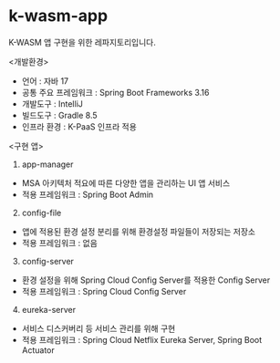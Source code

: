 # k-wasm-app

K-WASM 앱 구현을 위한 레파지토리입니다.

<개발환경>
 - 언어 : 자바 17
 - 공통 주요 프레임워크 : Spring Boot Frameworks 3.16
 - 개발도구 : IntelliJ
 - 빌드도구 : Gradle 8.5
 - 인프라 환경 : K-PaaS 인프라 적용
  
<구현 앱>
1. app-manager
 - MSA 아키텍처 적요에 따른 다양한 앱을 관리하는 UI 앱 서비스
 - 적용 프레임워크 : Spring Boot Admin
     
2. config-file
 - 앱에 적용된 환경 설정 분리를 위해 환경설정 파일들이 저장되는 저장소
 - 적용 프레임워크 : 없음
      
3. config-server
 - 환경 설정을 위해 Spring Cloud Config Server를 적용한 Config Server
 - 적용 프레임워크 : Spring Cloud Config Server

4. eureka-server
 -  서비스 디스커버리 등 서비스 관리를 위해 구현
 - 적용 프레임워크 : Spring Cloud Netflix Eureka Server, Spring Boot Actuator
